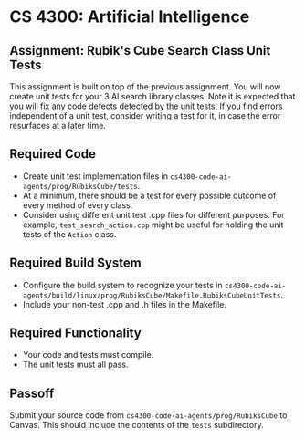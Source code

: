 CS 4300: Artificial Intelligence
===============================================

Assignment: Rubik's Cube Search Class Unit Tests
------------------------------------------------

This assignment is built on top of the previous assignment.
You will now create unit tests for your 3 AI search library
classes.  Note it is expected that you will fix any code
defects detected by the unit tests.  If you find errors
independent of a unit test, consider writing a test for it,
in case the error resurfaces at a later time.

Required Code
------------------------

- Create unit test implementation files in `cs4300-code-ai-agents/prog/RubiksCube/tests`.
- At a minimum, there should be a test for every possible outcome of every method
  of every class.
- Consider using different unit test .cpp files for different purposes.  For example,
  `test_search_action.cpp` might be useful for holding the unit tests of the
  `Action` class.

Required Build System
----------------------

- Configure the build system to recognize your tests in `cs4300-code-ai-agents/build/linux/prog/RubiksCube/Makefile.RubiksCubeUnitTests`.
- Include your non-test .cpp and .h files in the Makefile.

Required Functionality
----------------------

- Your code and tests must compile.
- The unit tests must all pass.

Passoff
-------

Submit your source code from `cs4300-code-ai-agents/prog/RubiksCube` to Canvas.
This should include the contents of the `tests` subdirectory.


